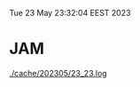 Tue 23 May 23:32:04 EEST 2023
# JAM
<a href='./cache/202305/23_23.log'>./cache/202305/23_23.log</a>
